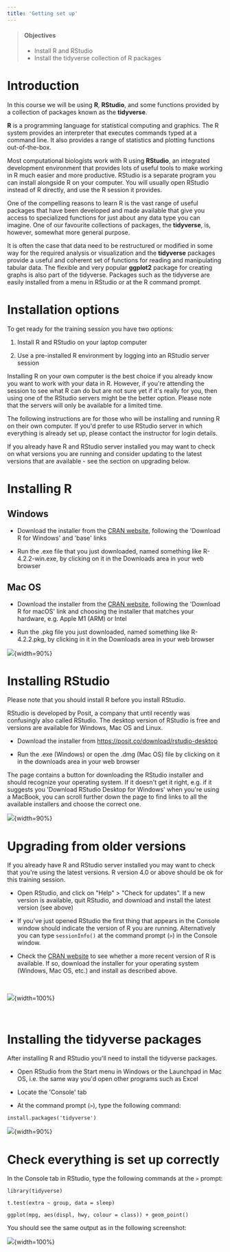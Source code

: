 ```yaml
---
title: 'Getting set up'
---
```


> #### Objectives
>
> * Install R and RStudio
> * Install the tidyverse collection of R packages

# Introduction

In this course we will be using **R**, **RStudio**, and some functions provided
by a collection of packages known as the **tidyverse**.

**R** is a programming language for statistical computing and graphics. The R
system provides an interpreter that executes commands typed at a command line.
It also provides a range of statistics and plotting functions out-of-the-box.

Most computational biologists work with R using **RStudio**, an integrated
development environment that provides lots of useful tools to make working in R
much easier and more productive. RStudio is a separate program you can
install alongside R on your computer. You will usually open RStudio instead
of R directly, and use the R session it provides.

One of the compelling reasons to learn R is the vast range of useful packages
that have been developed and made available that give you access to specialized
functions for just about any data type you can imagine. One of our favourite
collections of packages, the **tidyverse**, is, however, somewhat more general
purpose.

It is often the case that data need to be restructured or modified in some way
for the required analysis or visualization and the **tidyverse** packages
provide a useful and coherent set of functions for reading and manipulating
tabular data. The flexible and very popular **ggplot2** package for creating
graphs is also part of the tidyverse. Packages such as the tidyverse are easily
installed from a menu in RStudio or at the R command prompt.

# Installation options

To get ready for the training session you have two options:

1. Install R and RStudio on your laptop computer

2. Use a pre-installed R environment by logging into an RStudio server session

Installing R on your own computer is the best choice if you already know you
want to work with your data in R. However, if you're attending the session to
see what R can do but are not sure yet if it's really for you, then using one of
the RStudio servers might be the better option. Please note that the servers
will only be available for a limited time.

The following instructions are for those who will be installing and running R
on their own computer. If you'd prefer to use RStudio server in which everything
is already set up, please contact the instructor for login details.

If you already have R and RStudio server installed you may want to check on
what versions you are running and consider updating to the latest versions that
are available - see the section on upgrading below.

# Installing R

## Windows

* Download the installer from the [CRAN website](https://cran.r-project.org/),
  following the 'Download R for Windows' and 'base' links

* Run the .exe file that you just downloaded, named something like
  R-4.2.2-win.exe, by clicking on it in the Downloads area in your web browser

## Mac OS

* Download the installer from the [CRAN website](https://cran.r-project.org/),
  following the 'Download R for macOS' link and choosing the installer that
  matches your hardware, e.g. Apple M1 (ARM) or Intel
  
* Run the .pkg file you just downloaded, named something like R-4.2.2.pkg, by
  clicking in it in the Downloads area in your web browser

![](images/r_download.png){width=90%}

# Installing RStudio

Please note that you should install R before you install RStudio.

RStudio is developed by Posit, a company that until recently was confusingly
also called RStudio. The desktop version of RStudio is free and versions are
available for Windows, Mac OS and Linux.

* Download the installer from https://posit.co/download/rstudio-desktop

* Run the .exe (Windows) or open the .dmg (Mac OS) file by clicking on it in
  the downloads area in your web browser

The page contains a button for downloading the RStudio installer and should
recognize your operating system. If it doesn't get it right, e.g. if it
suggests you 'Download RStudio Desktop for Windows' when you're using a MacBook,
you can scroll further down the page to find links to all the available
installers and choose the correct one.

![](images/rstudio_download.png){width=90%}

# Upgrading from older versions

If you already have R and RStudio server installed you may want to check that
you're using the latest versions. R version 4.0 or above should be ok for this
training session.

* Open RStudio, and click on "Help" > "Check for updates". If a new version is
  available, quit RStudio, and download and install the latest version (see
  above)

* If you've just opened RStudio the first thing that appears in the Console
  window should indicate the version of R you are running. Alternatively you
  can type `sessionInfo()` at the command prompt (`>`) in the Console window.

* Check the [CRAN website](https://cran.r-project.org) to see whether a more
  recent version of R is available. If so, download the installer for your
  operating system (Windows, Mac OS, etc.) and install as described above.

<br/>

![](images/rstudio_check_for_updates.png){width=100%}

<br/>

# Installing the tidyverse packages

After installing R and RStudio you'll need to install the tidyverse packages.

* Open RStudio from the Start menu in Windows or the Launchpad in Mac OS, i.e.
  the same way you'd open other programs such as Excel
  
* Locate the 'Console' tab

* At the command prompt (`>`), type the following command:

```
install.packages('tidyverse')
```

![](images/install_tidyverse.png){width=90%}

# Check everything is set up correctly

In the Console tab in RStudio, type the following commands at the `>` prompt:

```
library(tidyverse)
```

```
t.test(extra ~ group, data = sleep)
```

```
ggplot(mpg, aes(displ, hwy, colour = class)) + geom_point()
```

You should see the same output as in the following screenshot:

![](images/check_set_up.png){width=100%}

